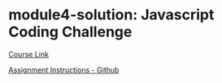# module4-solution: Javascript Coding Challenge
[Course Link](https://www.coursera.org/learn/html-css-javascript-for-web-developers/peer/1nPGO/module-2-coding-assignment)

[Assignment Instructions - Github](https://github.com/jhu-ep-coursera/fullstack-course4/blob/master/assignments/assignment4/Assignment-4.md)

